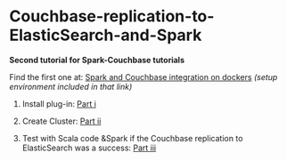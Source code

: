 # Couchbase-replication-to-ElasticSearch-and-Spark

**Second tutorial for Spark-Couchbase tutorials**

Find the first one at: 
[Spark and Couchbase integration on dockers](https://github.com/Satanette/Spark-Couchbase-Integration-on-Dockers-) <i> (setup environment included in that link)  </i> 


1) Install plug-in: 
[Part i](https://github.com/Satanette/Couchbase-replication-to-ElasticSearch-and-Spark/blob/master/InstallAndConfig.md)

2) Create Cluster: 
[Part ii](https://github.com/Satanette/Couchbase-replication-to-ElasticSearch-and-Spark/blob/master/XDCR_CreateCluster.md)


3) Test with Scala code &Spark if the Couchbase replication to ElasticSearch was a success:
[Part iii](https://github.com/Satanette/Couchbase-replication-to-ElasticSearch-and-Spark/blob/master/Spark%20and%20ElasticSearch.md)
